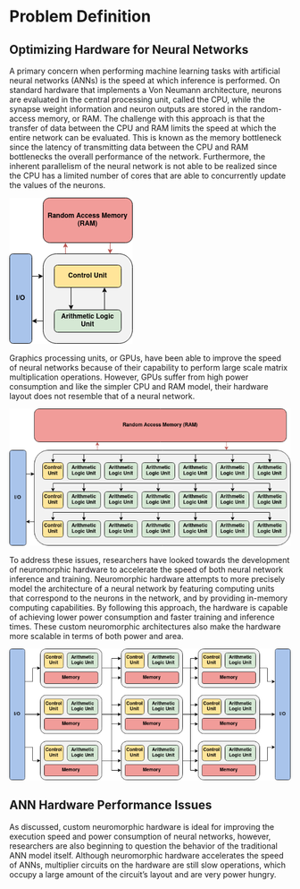 # Problem Definition

## Optimizing Hardware for Neural Networks

A primary concern when performing machine learning tasks with artificial neural networks (ANNs) is the speed at which inference is performed. On standard hardware that implements a Von Neumann architecture, neurons are evaluated in the central processing unit, called the CPU, while the synapse weight information and neuron outputs are stored in the random-access memory, or RAM. The challenge with this approach is that the transfer of data between the CPU and RAM limits the speed at which the entire network can be evaluated. This is known as the memory bottleneck since the latency of transmitting data between the CPU and RAM bottlenecks the overall performance of the network. Furthermore, the inherent parallelism of the neural network is not able to be realized since the CPU has a limited number of cores that are able to concurrently update the values of the neurons.

<div class="center_img">
 <img src="../resources/cpu.png" alt="CPU Architecture"> 
</div>

Graphics processing units, or GPUs, have been able to improve the speed of neural networks because of their capability to perform large scale matrix multiplication operations. However, GPUs suffer from high power consumption and like the simpler CPU and RAM model, their hardware layout does not resemble that of a neural network.

<div class="center_img">
 <img src="../resources/gpu.png" alt="GPU Architecture"> 
</div>

To address these issues, researchers have looked towards the development of neuromorphic hardware to accelerate the speed of both neural network inference and training. Neuromorphic hardware attempts to more precisely model the architecture of a neural network by featuring computing units that correspond to the neurons in the network, and by providing in-memory computing capabilities. By following this approach, the hardware is capable of achieving lower power consumption and faster training and inference times. These custom neuromorphic architectures also make the hardware more scalable in terms of both power and area.

<div class="center_img">
<img src="../resources/neuromorphic.png" alt="Neuromorphic Architecture"> 
</div>

## ANN Hardware Performance Issues
As discussed, custom neuromorphic hardware is ideal for improving the execution speed and power consumption of neural networks, however, researchers are also beginning to question the behavior of the traditional ANN model itself. Although neuromorphic hardware accelerates the speed of ANNs, multiplier circuits on the hardware are still slow operations, which occupy a large amount of the circuit’s layout and are very power hungry.

